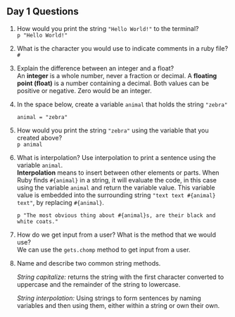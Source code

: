 ## Day 1 Questions

1. How would you print the string `"Hello World!"` to the terminal?  
   `p "Hello World!"`  

2. What is the character you would use to indicate comments in a ruby file?  
   `#`  

3. Explain the difference between an integer and a float?  
   An **integer** is a whole number, never a fraction or decimal. A **floating point (float)** is a number containing a decimal. Both values can be positive or negative. Zero would be an integer.     

4. In the space below, create a variable `animal` that holds the string `"zebra"`      

   `animal = "zebra"`   

5. How would you print the string `"zebra"` using the variable that you created above?  
   `p animal`  

6. What is interpolation? Use interpolation to print a sentence using the variable `animal`.  
   **Interpolation** means to insert between other elements or parts. When Ruby finds `#{animal}` in a string, it will evaluate the code, in this case using the variable `animal` and return the variable value. This variable value is embedded into the surrounding string `"text text #{animal} text"`, by replacing `#{animal}`.

   `p "The most obvious thing about #{animal}s, are their black and white coats."`  

7. How do we get input from a user? What is the method that we would use?  
   We can use the `gets.chomp` method to get input from a user.  

8. Name and describe two common string methods.   

   _String capitalize:_ returns the string with the first character converted to uppercase and the remainder of the string to lowercase.  

   _String interpolation:_ Using strings to form sentences by naming variables and then using them, either within a string or own their own.  
